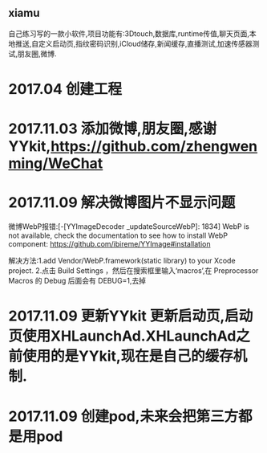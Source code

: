 ## xiamu
自己练习写的一款小软件,项目功能有:3Dtouch,数据库,runtime传值,聊天页面,本地推送,自定义启动页,指纹密码识别,iCloud储存,新闻缓存,直播测试,加速传感器测试,朋友圈,微博.
# 2017.04 创建工程

# 2017.11.03 添加微博,朋友圈,感谢YYkit,https://github.com/zhengwenming/WeChat

# 2017.11.09 解决微博图片不显示问题
微博WebP报错:[-[YYImageDecoder _updateSourceWebP]: 1834] WebP is not available, check the documentation to see how to install WebP component: https://github.com/ibireme/YYImage#installation

解决方法:1.add Vendor/WebP.framework(static library) to your Xcode project.
2.点击 Build Settings ，然后在搜索框里输入‘macros’,在 Preprocessor Macros 的 Debug 后面会有 DEBUG=1,去掉

# 2017.11.09 更新YYkit 更新启动页,启动页使用XHLaunchAd.XHLaunchAd之前使用的是YYkit,现在是自己的缓存机制.

# 2017.11.09 创建pod,未来会把第三方都是用pod


